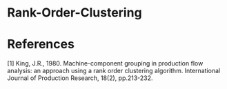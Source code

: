 # Rank-Order-Clustering

# References
[1] King, J.R., 1980. Machine-component grouping in production flow analysis: an approach using a rank order clustering algorithm. International Journal of Production Research, 18(2), pp.213-232.
